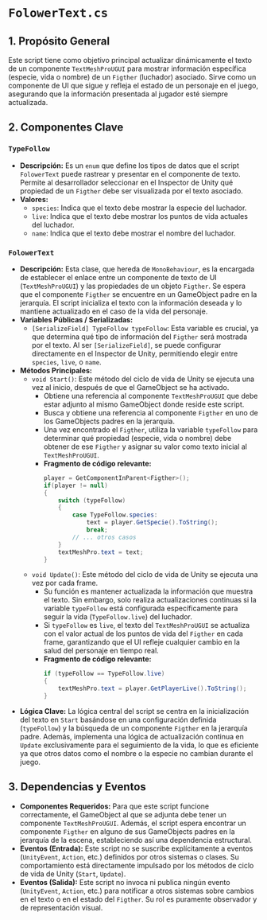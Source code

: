# `FolowerText.cs`

## 1. Propósito General
Este script tiene como objetivo principal actualizar dinámicamente el texto de un componente `TextMeshProUGUI` para mostrar información específica (especie, vida o nombre) de un `Figther` (luchador) asociado. Sirve como un componente de UI que sigue y refleja el estado de un personaje en el juego, asegurando que la información presentada al jugador esté siempre actualizada.

## 2. Componentes Clave

### `TypeFollow`
-   **Descripción:** Es un `enum` que define los tipos de datos que el script `FolowerText` puede rastrear y presentar en el componente de texto. Permite al desarrollador seleccionar en el Inspector de Unity qué propiedad de un `Figther` debe ser visualizada por el texto asociado.
-   **Valores:**
    -   `species`: Indica que el texto debe mostrar la especie del luchador.
    -   `live`: Indica que el texto debe mostrar los puntos de vida actuales del luchador.
    -   `name`: Indica que el texto debe mostrar el nombre del luchador.

### `FolowerText`
-   **Descripción:** Esta clase, que hereda de `MonoBehaviour`, es la encargada de establecer el enlace entre un componente de texto de UI (`TextMeshProUGUI`) y las propiedades de un objeto `Figther`. Se espera que el componente `Figther` se encuentre en un GameObject padre en la jerarquía. El script inicializa el texto con la información deseada y lo mantiene actualizado en el caso de la vida del personaje.
-   **Variables Públicas / Serializadas:**
    -   `[SerializeField] TypeFollow typeFollow`: Esta variable es crucial, ya que determina qué tipo de información del `Figther` será mostrada por el texto. Al ser `[SerializeField]`, se puede configurar directamente en el Inspector de Unity, permitiendo elegir entre `species`, `live`, o `name`.
-   **Métodos Principales:**
    -   `void Start()`: Este método del ciclo de vida de Unity se ejecuta una vez al inicio, después de que el GameObject se ha activado.
        *   Obtiene una referencia al componente `TextMeshProUGUI` que debe estar adjunto al mismo GameObject donde reside este script.
        *   Busca y obtiene una referencia al componente `Figther` en uno de los GameObjects padres en la jerarquía.
        *   Una vez encontrado el `Figther`, utiliza la variable `typeFollow` para determinar qué propiedad (especie, vida o nombre) debe obtener de ese `Figther` y asignar su valor como texto inicial al `TextMeshProUGUI`.
        *   **Fragmento de código relevante:**
            ```csharp
            player = GetComponentInParent<Figther>();
            if(player != null)
            {
                switch (typeFollow)
                {
                    case TypeFollow.species:
                        text = player.GetSpecie().ToString();
                        break;
                    // ... otros casos
                }
                textMeshPro.text = text;
            }
            ```
    -   `void Update()`: Este método del ciclo de vida de Unity se ejecuta una vez por cada frame.
        *   Su función es mantener actualizada la información que muestra el texto. Sin embargo, solo realiza actualizaciones continuas si la variable `typeFollow` está configurada específicamente para seguir la vida (`TypeFollow.live`) del luchador.
        *   Si `typeFollow` es `live`, el texto del `TextMeshProUGUI` se actualiza con el valor actual de los puntos de vida del `Figther` en cada frame, garantizando que el UI refleje cualquier cambio en la salud del personaje en tiempo real.
        *   **Fragmento de código relevante:**
            ```csharp
            if (typeFollow == TypeFollow.live)
            {
                textMeshPro.text = player.GetPlayerLive().ToString();
            }
            ```
-   **Lógica Clave:** La lógica central del script se centra en la inicialización del texto en `Start` basándose en una configuración definida (`typeFollow`) y la búsqueda de un componente `Figther` en la jerarquía padre. Además, implementa una lógica de actualización continua en `Update` exclusivamente para el seguimiento de la vida, lo que es eficiente ya que otros datos como el nombre o la especie no cambian durante el juego.

## 3. Dependencias y Eventos
-   **Componentes Requeridos:** Para que este script funcione correctamente, el GameObject al que se adjunta debe tener un componente `TextMeshProUGUI`. Además, el script espera encontrar un componente `Figther` en alguno de sus GameObjects padres en la jerarquía de la escena, estableciendo así una dependencia estructural.
-   **Eventos (Entrada):** Este script no se suscribe explícitamente a eventos (`UnityEvent`, `Action`, etc.) definidos por otros sistemas o clases. Su comportamiento está directamente impulsado por los métodos de ciclo de vida de Unity (`Start`, `Update`).
-   **Eventos (Salida):** Este script no invoca ni publica ningún evento (`UnityEvent`, `Action`, etc.) para notificar a otros sistemas sobre cambios en el texto o en el estado del `Figther`. Su rol es puramente observador y de representación visual.
